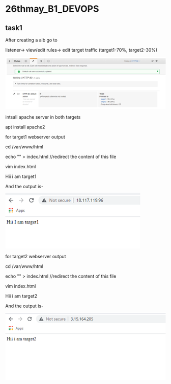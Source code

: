 # 26thmay_B1_DEVOPS
## task1

After creating a alb go to


listener-> view/edit rules-> edit target traffic (target1-70%, target2-30%)


<img src="target.PNG">


intsall apache server in both targets


apt install apache2



for target1 webserver output 


 cd  /var/www/html
 
 
 echo "" > index.html //redirect the content of this file

 
 vim index.html
 
 
 Hii i am target1
 
 And the output is-
 
 
 <img src="target1.PNG">
 
 
 for target2 webserver output 


 cd  /var/www/html
 
 
 echo "" > index.html //redirect the content of this file

 
 vim index.html
 
 
 Hii i am target2
 
 And the output is-
 
 
 <img src="target2.PNG">
 
 
 
 
 
 
 
